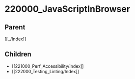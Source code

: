 # 220000_JavaScriptInBrowser

## Parent
[[../Index]]

## Children
- [[221000_Perf_Accessibility/Index]]
- [[222000_Testing_Linting/Index]]
